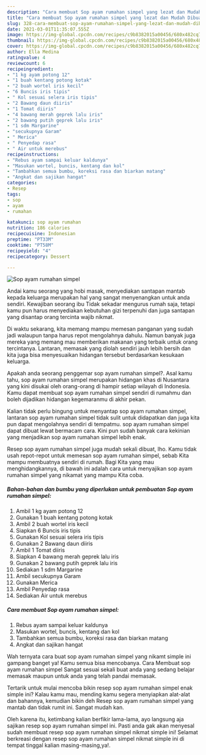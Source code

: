 ```yaml
---
description: "Cara membuat Sop ayam rumahan simpel yang lezat dan Mudah Dibuat"
title: "Cara membuat Sop ayam rumahan simpel yang lezat dan Mudah Dibuat"
slug: 328-cara-membuat-sop-ayam-rumahan-simpel-yang-lezat-dan-mudah-dibuat
date: 2021-03-01T11:35:07.555Z
image: https://img-global.cpcdn.com/recipes/c9b8382015a00456/680x482cq70/sop-ayam-rumahan-simpel-foto-resep-utama.jpg
thumbnail: https://img-global.cpcdn.com/recipes/c9b8382015a00456/680x482cq70/sop-ayam-rumahan-simpel-foto-resep-utama.jpg
cover: https://img-global.cpcdn.com/recipes/c9b8382015a00456/680x482cq70/sop-ayam-rumahan-simpel-foto-resep-utama.jpg
author: Ella Medina
ratingvalue: 4
reviewcount: 6
recipeingredient:
- "1 kg ayam potong 12"
- "1 buah kentang potong kotak"
- "2 buah wortel iris kecil"
- "6 Buncis iris tipis"
- " Kol sesuai selera iris tipis"
- "2 Bawang daun diiris"
- "1 Tomat diiris"
- "4 bawang merah geprek lalu iris"
- "2 bawang putih geprek lalu iris"
- "1 sdm Margarine"
- "secukupnya Garam"
- " Merica"
- " Penyedap rasa"
- " Air untuk merebus"
recipeinstructions:
- "Rebus ayam sampai keluar kaldunya"
- "Masukan wortel, buncis, kentang dan kol"
- "Tambahkan semua bumbu, koreksi rasa dan biarkan matang"
- "Angkat dan sajikan hangat"
categories:
- Resep
tags:
- sop
- ayam
- rumahan

katakunci: sop ayam rumahan 
nutrition: 186 calories
recipecuisine: Indonesian
preptime: "PT33M"
cooktime: "PT58M"
recipeyield: "4"
recipecategory: Dessert

---
```



![Sop ayam rumahan simpel](https://img-global.cpcdn.com/recipes/c9b8382015a00456/680x482cq70/sop-ayam-rumahan-simpel-foto-resep-utama.jpg)

Andai kamu seorang yang hobi masak, menyediakan santapan mantab kepada keluarga merupakan hal yang sangat menyenangkan untuk anda sendiri. Kewajiban seorang ibu Tidak sekadar mengurus rumah saja, tetapi kamu pun harus menyediakan kebutuhan gizi terpenuhi dan juga santapan yang disantap orang tercinta wajib nikmat.

Di waktu  sekarang, kita memang mampu memesan panganan yang sudah jadi walaupun tanpa harus repot mengolahnya dahulu. Namun banyak juga mereka yang memang mau memberikan makanan yang terbaik untuk orang tercintanya. Lantaran, memasak yang diolah sendiri jauh lebih bersih dan kita juga bisa menyesuaikan hidangan tersebut berdasarkan kesukaan keluarga. 



Apakah anda seorang penggemar sop ayam rumahan simpel?. Asal kamu tahu, sop ayam rumahan simpel merupakan hidangan khas di Nusantara yang kini disukai oleh orang-orang di hampir setiap wilayah di Indonesia. Kamu dapat membuat sop ayam rumahan simpel sendiri di rumahmu dan boleh dijadikan hidangan kegemaranmu di akhir pekan.

Kalian tidak perlu bingung untuk menyantap sop ayam rumahan simpel, lantaran sop ayam rumahan simpel tidak sulit untuk didapatkan dan juga kita pun dapat mengolahnya sendiri di tempatmu. sop ayam rumahan simpel dapat dibuat lewat bermacam cara. Kini pun sudah banyak cara kekinian yang menjadikan sop ayam rumahan simpel lebih enak.

Resep sop ayam rumahan simpel juga mudah sekali dibuat, lho. Kamu tidak usah repot-repot untuk memesan sop ayam rumahan simpel, sebab Kita mampu membuatnya sendiri di rumah. Bagi Kita yang mau menghidangkannya, di bawah ini adalah cara untuk menyajikan sop ayam rumahan simpel yang nikamat yang mampu Kita coba.

<!--inarticleads1-->

##### Bahan-bahan dan bumbu yang diperlukan untuk pembuatan Sop ayam rumahan simpel:

1. Ambil 1 kg ayam potong 12
1. Gunakan 1 buah kentang potong kotak
1. Ambil 2 buah wortel iris kecil
1. Siapkan 6 Buncis iris tipis
1. Gunakan  Kol sesuai selera iris tipis
1. Gunakan 2 Bawang daun diiris
1. Ambil 1 Tomat diiris
1. Siapkan 4 bawang merah geprek lalu iris
1. Gunakan 2 bawang putih geprek lalu iris
1. Sediakan 1 sdm Margarine
1. Ambil secukupnya Garam
1. Gunakan  Merica
1. Ambil  Penyedap rasa
1. Sediakan  Air untuk merebus




<!--inarticleads2-->

##### Cara membuat Sop ayam rumahan simpel:

1. Rebus ayam sampai keluar kaldunya
1. Masukan wortel, buncis, kentang dan kol
1. Tambahkan semua bumbu, koreksi rasa dan biarkan matang
1. Angkat dan sajikan hangat




Wah ternyata cara buat sop ayam rumahan simpel yang nikamt simple ini gampang banget ya! Kamu semua bisa mencobanya. Cara Membuat sop ayam rumahan simpel Sangat sesuai sekali buat anda yang sedang belajar memasak maupun untuk anda yang telah pandai memasak.

Tertarik untuk mulai mencoba bikin resep sop ayam rumahan simpel enak simple ini? Kalau kamu mau, mending kamu segera menyiapkan alat-alat dan bahannya, kemudian bikin deh Resep sop ayam rumahan simpel yang mantab dan tidak rumit ini. Sangat mudah kan. 

Oleh karena itu, ketimbang kalian berfikir lama-lama, ayo langsung aja sajikan resep sop ayam rumahan simpel ini. Pasti anda gak akan menyesal sudah membuat resep sop ayam rumahan simpel nikmat simple ini! Selamat berkreasi dengan resep sop ayam rumahan simpel nikmat simple ini di tempat tinggal kalian masing-masing,ya!.

